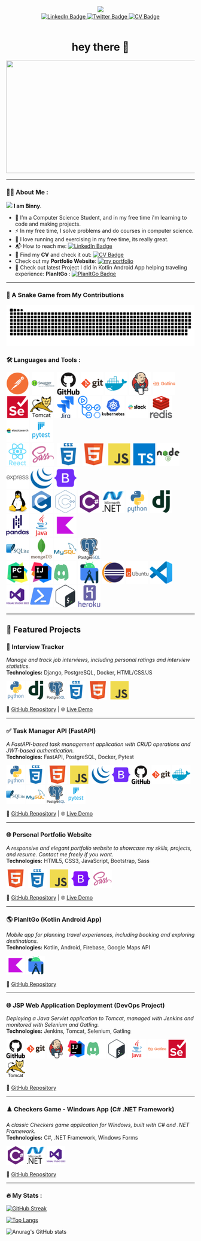 <div id="header" align="center">
  <img src="https://media.giphy.com/media/v1.Y2lkPTc5MGI3NjExcWIwcmhjOGIyY2RhcmptZGtlc3VxMGpjOXUyNGhlMmhqeHJhZm5sYSZlcD12MV9pbnRlcm5hbF9naWZfYnlfaWQmY3Q9cw/M9gbBd9nbDrOTu1Mqx/giphy.gif" width="100"/>
  <div id="badges" >
  <a href="https://www.linkedin.com/in/binny-schriger-6b5760211/" target="_blank">
    <img src="https://img.shields.io/badge/LINKEDIN-0A66C2?style=for-the-badge&logo=linkedin&logoColor=white" alt="LinkedIn Badge">
  </a>
  </a>
  <a href="https://www.facebook.com/binny.schriger">
    <img src="https://img.shields.io/badge/Facebook-blue?style=for-the-badge&logo=Facebook&logoColor=white" alt="Twitter Badge"/>
  </a>
    <a href="https://binny-schriger.vercel.app/my_cv.pdf">
       <img src="https://img.shields.io/badge/CV-Resume-green?style=for-the-badge&logo=readthedocs&logoColor=white" alt="CV Badge"/>
    </a>
</div>
<img src="https://komarev.com/ghpvc/?username=binny3213&style=flat-square&color=blue" alt=""/>

 <h1>
  hey there 👋
</h1>

</div>

<div align="center">
  <img src="https://media.giphy.com/media/v1.Y2lkPTc5MGI3NjExdHh4em16OGZ1MmFjMXpqM3lxNTN1aTg1dWs0aHJsNHppaXd4MXY0dSZlcD12MV9pbnRlcm5hbF9naWZfYnlfaWQmY3Q9Zw/dWesBcTLavkZuG35MI/giphy.gif" width="600" height="300"/>
</div>

---
### :man_technologist: About Me :
<img src="https://media.giphy.com/media/WUlplcMpOCEmTGBtBW/giphy.gif" width="30"> **I am Binny**.
- :telescope: I’m a Computer Science Student, and in my free time i'm learning to code and making projects.
- :zap: In my free time, I solve problems and do courses in computer science.
- 🏃 I love running and exercising in my free time, its really great.
- 📬 How to reach me:  [![LinkedIn Badge](https://img.shields.io/badge/-Binny-blue?style=flat&logo=linkedin&logoColor=white)](https://www.linkedin.com/in/binny-schriger-6b5760211/)
- 📄 Find my **CV** and check it out: [![CV Badge](https://img.shields.io/badge/CV-Download-green?style=flat&logo=readthedocs&logoColor=white)](https://binny-schriger.vercel.app/my_cv.pdf)
- Check out my **Portfolio Website**: [![my portfolio](https://img.shields.io/badge/-My%20Portfolio-blue?style=flat&logo=link&logoColor=white)](https://binny-schriger.vercel.app/)
- 🗻 Check out latest Project I did in Kotlin Android App helping traveling experience: **PlanItGo** : [![PlanItGo Badge](https://img.shields.io/badge/-PlanItGo-orange?style=flat&logo=google-earth&logoColor=white)](https://github.com/binny3213/PlanItGo-Kotlin)
---

### 🐍 A Snake Game from My Contributions
![Snake animation](https://github.com/binny3213/binny3213/blob/output/github-contribution-grid-snake.svg)

### :hammer_and_wrench: Languages and Tools :
<div>
  <img src="https://github.com/devicons/devicon/blob/master/icons/postman/postman-original.svg" title="Postman"  alt="Postman" width="60" height="60"/>&nbsp; 
  <img src="https://github.com/devicons/devicon/blob/master/icons/swagger/swagger-original-wordmark.svg" title="swagger"  alt="swagger" width="60" height="60"/>&nbsp;
  <img src="https://github.com/devicons/devicon/blob/master/icons/github/github-original-wordmark.svg" title="Github" **alt="Github" width="60" height="60"/>
  <img src="https://github.com/devicons/devicon/blob/master/icons/git/git-original-wordmark.svg" title="Git" **alt="Git" width="60" height="60"/>
  <img src="https://github.com/devicons/devicon/blob/master/icons/docker/docker-plain.svg" title="Docker" **alt="Docker" width="60" height="60"/> 
  <img src="https://github.com/devicons/devicon/blob/master/icons/jenkins/jenkins-original.svg" title="jenkins" **alt="jenkins" width="60" height="60"/>
  <img src="https://github.com/devicons/devicon/blob/master/icons/gatling/gatling-plain-wordmark.svg" title="gatling" **alt="gatling" width="60" height="60"/> 
  <img src="https://github.com/devicons/devicon/blob/master/icons/selenium/selenium-original.svg" title="selenium" **alt="selenium" width="60" height="60"/> 
  <img src="https://github.com/devicons/devicon/blob/master/icons/tomcat/tomcat-original-wordmark.svg" title="tomcat" **alt="tomcat" width="60" height="60"/>  
  <img src="https://github.com/devicons/devicon/blob/master/icons/jira/jira-original-wordmark.svg" title="jira" **alt="jira" width="60" height="60"/>
  <img src="https://github.com/devicons/devicon/blob/master/icons/githubactions/githubactions-original.svg" title="githubactions" **alt="githubactions" width="60" height="60"/>
  <img src="https://github.com/devicons/devicon/blob/master/icons/kubernetes/kubernetes-original-wordmark.svg" title="kubernetes" **alt="kubernetes" width="60" height="60"/>
  <img src="https://github.com/devicons/devicon/blob/master/icons/slack/slack-original-wordmark.svg" title="slack" **alt="slack" width="60" height="60"/>
  <img src="https://github.com/devicons/devicon/blob/master/icons/redis/redis-original-wordmark.svg" title="redis" **alt="redis" width="60" height="60"/>
  <img src="https://github.com/devicons/devicon/blob/master/icons/elasticsearch/elasticsearch-original-wordmark.svg" title="elasticsearch" **alt="elasticsearch" width="60" height="60"/>  
  <img src="https://github.com/devicons/devicon/blob/master/icons/pytest/pytest-plain-wordmark.svg" title="pytest" **alt="pytest" width="60" height="60"/>
  <br>
  <img src="https://github.com/devicons/devicon/blob/master/icons/react/react-original-wordmark.svg" title="React" alt="React" width="60" height="60"/>&nbsp;
  <img src="https://github.com/devicons/devicon/blob/master/icons/sass/sass-original.svg"  title="sass" alt="sass" width="60" height="60"/>&nbsp;
  <img src="https://github.com/devicons/devicon/blob/master/icons/css3/css3-plain-wordmark.svg"  title="CSS3" alt="CSS" width="60" height="60"/>&nbsp;
  <img src="https://github.com/devicons/devicon/blob/master/icons/html5/html5-original.svg" title="HTML5" alt="HTML" width="60" height="60"/>&nbsp;
  <img src="https://github.com/devicons/devicon/blob/master/icons/javascript/javascript-original.svg" title="JavaScript" alt="JavaScript" width="60" height="60"/>&nbsp;
  <img src="https://github.com/devicons/devicon/blob/master/icons/typescript/typescript-original.svg" title="typescript" **alt="typescript" width="60" height="60"/>  
  <img src="https://github.com/devicons/devicon/blob/master/icons/nodejs/nodejs-original-wordmark.svg" title="NodeJS" alt="NodeJS" width="60" height="60"/>&nbsp;
  <img src="https://github.com/devicons/devicon/blob/master/icons/express/express-original-wordmark.svg" title="express" **alt="express" width="60" height="60"/>
  <img src="https://github.com/devicons/devicon/blob/master/icons/jquery/jquery-plain.svg" title="jQuery" **alt="jQuery" width="60" height="60"/>
  <img src="https://github.com/devicons/devicon/blob/master/icons/bootstrap/bootstrap-plain.svg" title="bootstrap" **alt="bootstrap" width="60" height="60"/>   
  <br>
  <img src="https://github.com/devicons/devicon/blob/master/icons/linux/linux-original.svg" title="linux" **alt="linux" width="60" height="60"/>
  <img src="https://github.com/devicons/devicon/blob/master/icons/c/c-original.svg" title="C" **alt="C" width="60" height="60"/>
  <img src="https://github.com/devicons/devicon/blob/master/icons/cplusplus/cplusplus-line.svg" title="C++" **alt="C++" width="60" height="60"/> 
  <img src="https://github.com/devicons/devicon/blob/master/icons/csharp/csharp-plain.svg" title="C#" **alt="C#" width="60" height="60"/>
  <img src="https://github.com/devicons/devicon/blob/master/icons/dot-net/dot-net-original-wordmark.svg" title=".NET" **alt=".NET" width="60" height="60"/>
  <img src="https://github.com/devicons/devicon/blob/master/icons/python/python-original-wordmark.svg" title="Python" **alt="Python" width="60" height="60"/>  
  <img src="https://github.com/devicons/devicon/blob/master/icons/django/django-plain.svg" title="Django" **alt="Django" width="60" height="60"/>
  <img src="https://github.com/devicons/devicon/blob/master/icons/pandas/pandas-plain-wordmark.svg" title="Pandas" **alt="Pandas" width="60" height="60"/>
  <img src="https://github.com/devicons/devicon/blob/master/icons/java/java-original-wordmark.svg" title="Java" **alt="Java" width="60" height="60"/>
  <img src="https://github.com/devicons/devicon/blob/master/icons/kotlin/kotlin-plain.svg" title="Kotlin" **alt="Kotlin" width="60" height="60"/>
  <br>
  <img src="https://github.com/devicons/devicon/blob/master/icons/sqlite/sqlite-original-wordmark.svg" title="sqlite" **alt="sqlite" width="60" height="60"/>
  <img src="https://github.com/devicons/devicon/blob/master/icons/mongodb/mongodb-original-wordmark.svg" title="mongoDB" **alt="MongoDB" width="60" height="60"/>
  <img src="https://github.com/devicons/devicon/blob/master/icons/mysql/mysql-original-wordmark.svg" title="mySql" **alt="MySql" width="60" height="60"/>
  <img src="https://github.com/devicons/devicon/blob/master/icons/postgresql/postgresql-original-wordmark.svg" title="postgresql" **alt="postgresql" width="60" height="60"/>
  <br>
  <img src="https://github.com/devicons/devicon/blob/master/icons/pycharm/pycharm-original.svg" title="pycharm" **alt="pycharm" width="60" height="60"/>
  <img src="https://github.com/devicons/devicon/blob/master/icons/intellij/intellij-original.svg" title="intellij" **alt="intellij" width="60" height="60"/>
  <img src="https://github.com/devicons/devicon/blob/master/docs/assets/css/discord-logo.svg" title="discord" **alt="discord" width="60" height="60"/>  
  <img src="https://github.com/devicons/devicon/blob/master/icons/androidstudio/androidstudio-original.svg" title="androidstudio" **alt="androidstudio" width="60" height="60"/>
  <img src="https://github.com/devicons/devicon/blob/master/icons/eclipse/eclipse-original.svg" title="eclipse" **alt="eclipse" width="60" height="60"/>
  <img src="https://github.com/devicons/devicon/blob/master/icons/ubuntu/ubuntu-original-wordmark.svg" title="ubuntu" **alt="ubuntu" width="60" height="60"/>
  <img src="https://github.com/devicons/devicon/blob/master/icons/vscode/vscode-original.svg" title="vscode" **alt="vscode" width="60" height="60"/>   
  <img src="https://github.com/devicons/devicon/blob/master/icons/visualstudio/visualstudio-plain-wordmark.svg" title="Visual studio" **alt="Visual studio" width="60" height="60"/>
  <img src="https://github.com/devicons/devicon/blob/master/icons/powershell/powershell-original.svg" title="powershell" **alt="powershell" width="60" height="60"/>
  <img src="https://github.com/devicons/devicon/blob/master/icons/bash/bash-original.svg" title="bash" **alt="bash" width="60" height="60"/>
  <img src="https://github.com/devicons/devicon/blob/master/icons/heroku/heroku-plain-wordmark.svg" title="Heroku" alt="Heroku" width="60" height="60"/>&nbsp;

</div>

---
## 🚀 **Featured Projects**


### 📝 **Interview Tracker**  
*Manage and track job interviews, including personal ratings and interview statistics.*  
**Technologies:** Django, PostgreSQL, Docker, HTML/CSS/JS  
<div>
  <img src="https://github.com/devicons/devicon/blob/master/icons/python/python-original-wordmark.svg" title="Python" **alt="Python" width="50" height="50"/>
  <img src="https://github.com/devicons/devicon/blob/master/icons/django/django-plain.svg" title="Django" **alt="Django" width="50" height="50"/>
  <img src="https://github.com/devicons/devicon/blob/master/icons/postgresql/postgresql-original-wordmark.svg" title="postgresql" **alt="postgresql" width="50" height="50"/>
  <img src="https://github.com/devicons/devicon/blob/master/icons/css3/css3-plain-wordmark.svg"  title="CSS3" alt="CSS" width="50" height="50"/>&nbsp;
  <img src="https://github.com/devicons/devicon/blob/master/icons/html5/html5-original.svg" title="HTML5" alt="HTML" width="50" height="50"/>&nbsp;
  <img src="https://github.com/devicons/devicon/blob/master/icons/javascript/javascript-original.svg" title="JavaScript" alt="JavaScript" width="50" height="50"/>&nbsp;  
</div>

🔗 [GitHub Repository](https://github.com/binny3213/InterviewTracker) | 🌐 [Live Demo](https://interviewtracker-86a35655c7c9.herokuapp.com/)  

---

### ✅ **Task Manager API (FastAPI)**  
*A FastAPI-based task management application with CRUD operations and JWT-based authentication.*  
**Technologies:** FastAPI, PostgreSQL, Docker, Pytest  
<div>
  <img src="https://github.com/devicons/devicon/blob/master/icons/python/python-original-wordmark.svg" title="Python" **alt="Python" width="50" height="50"/>    
  <img src="https://github.com/devicons/devicon/blob/master/icons/css3/css3-plain-wordmark.svg"  title="CSS3" alt="CSS" width="50" height="50"/>&nbsp;
  <img src="https://github.com/devicons/devicon/blob/master/icons/html5/html5-original.svg" title="HTML5" alt="HTML" width="50" height="50"/>&nbsp;
  <img src="https://github.com/devicons/devicon/blob/master/icons/javascript/javascript-original.svg" title="JavaScript" alt="JavaScript" width="50" height="50"/>&nbsp;
  <img src="https://github.com/devicons/devicon/blob/master/icons/jquery/jquery-plain.svg" title="jQuery" **alt="jQuery" width="50" height="50"/>
  <img src="https://github.com/devicons/devicon/blob/master/icons/bootstrap/bootstrap-plain.svg" title="bootstrap" **alt="bootstrap" width="50" height="50"/>   
  <img src="https://github.com/devicons/devicon/blob/master/icons/github/github-original-wordmark.svg" title="Github" **alt="Github" width="50" height="50"/>
  <img src="https://github.com/devicons/devicon/blob/master/icons/git/git-original-wordmark.svg" title="Git" **alt="Git" width="50" height="50"/>
  <img src="https://github.com/devicons/devicon/blob/master/icons/docker/docker-plain.svg" title="Docker" **alt="Docker" width="50" height="50"/> 
  <img src="https://github.com/devicons/devicon/blob/master/icons/sqlite/sqlite-original-wordmark.svg" title="sqlite" **alt="sqlite" width="50" height="50"/>
  <img src="https://github.com/devicons/devicon/blob/master/icons/mysql/mysql-original-wordmark.svg" title="mySql" **alt="MySql" width="50" height="50"/>
  <img src="https://github.com/devicons/devicon/blob/master/icons/postgresql/postgresql-original-wordmark.svg" title="postgresql" **alt="postgresql" width="50" height="50"/>
  <img src="https://github.com/devicons/devicon/blob/master/icons/pytest/pytest-plain-wordmark.svg" title="pytest" **alt="pytest" width="50" height="50"/>
</div>

🔗 [GitHub Repository](https://github.com/binny3213/FastAPI) | 🌐 [Live Demo](https://codingwithbinny-deployment.onrender.com/)  

---

### 🌐 **Personal Portfolio Website**
*A responsive and elegant portfolio website to showcase my skills, projects, and resume. Contact me freely if you want.*<br>
**Technologies:** HTML5, CSS3, JavaScript, Bootstrap, Sass

<div>
  <img src="https://github.com/devicons/devicon/blob/master/icons/html5/html5-original.svg" title="HTML5" alt="HTML" width="50" height="50"/>&nbsp;
  <img src="https://github.com/devicons/devicon/blob/master/icons/css3/css3-plain-wordmark.svg" title="CSS3" alt="CSS" width="50" height="50"/>&nbsp;
  <img src="https://github.com/devicons/devicon/blob/master/icons/javascript/javascript-original.svg" title="JavaScript" alt="JavaScript" width="50" height="50"/>&nbsp;
  <img src="https://github.com/devicons/devicon/blob/master/icons/bootstrap/bootstrap-original.svg" title="Bootstrap" alt="Bootstrap" width="50" height="50"/>&nbsp;
  <img src="https://github.com/devicons/devicon/blob/master/icons/sass/sass-original.svg" title="Sass" alt="Sass" width="50" height="50"/>&nbsp;
</div>

🔗 [GitHub Repository](https://github.com/binny3213/Portfolio_Website) | 🌐 [Live Demo](https://binny-schriger.vercel.app/) 

---

### 🌎 **PlanItGo (Kotlin Android App)**  
*Mobile app for planning travel experiences, including booking and exploring destinations.*  
**Technologies:** Kotlin, Android, Firebase, Google Maps API  
<div>
  <img src="https://github.com/devicons/devicon/blob/master/icons/kotlin/kotlin-plain.svg" title="Kotlin" **alt="Kotlin" width="50" height="50"/>
   <img src="https://github.com/devicons/devicon/blob/master/icons/androidstudio/androidstudio-original.svg" title="androidstudio" **alt="androidstudio" width="50" height="50"/>
</div>

🔗 [GitHub Repository](https://github.com/binny3213/PlanItGo-Kotlin)  

---

### 🌐 **JSP Web Application Deployment (DevOps Project)**  
*Deploying a Java Servlet application to Tomcat, managed with Jenkins and monitored with Selenium and Gatling.*  
**Technologies:** Jenkins, Tomcat, Selenium, Gatling  
<div>
  <img src="https://github.com/devicons/devicon/blob/master/icons/github/github-original-wordmark.svg" title="Github" **alt="Github" width="50" height="50"/>
  <img src="https://github.com/devicons/devicon/blob/master/icons/git/git-original-wordmark.svg" title="Git" **alt="Git" width="50" height="50"/>
  <img src="https://github.com/devicons/devicon/blob/master/icons/jenkins/jenkins-original.svg" title="jenkins" **alt="jenkins" width="50" height="50"/>
  <img src="https://github.com/devicons/devicon/blob/master/icons/intellij/intellij-original.svg" title="intellij" **alt="intellij" width="50" height="50"/>
  <img src="https://github.com/devicons/devicon/blob/master/docs/assets/css/discord-logo.svg" title="discord" **alt="discord" width="50" height="50"/>  
  <img src="https://github.com/devicons/devicon/blob/master/icons/bash/bash-original.svg" title="bash" **alt="bash" width="50" height="50"/>  
  <img src="https://github.com/devicons/devicon/blob/master/icons/java/java-original-wordmark.svg" title="Java" **alt="Java" width="50" height="50"/> 
  <img src="https://github.com/devicons/devicon/blob/master/icons/gatling/gatling-plain-wordmark.svg" title="gatling" **alt="gatling" width="50" height="50"/> 
  <img src="https://github.com/devicons/devicon/blob/master/icons/selenium/selenium-original.svg" title="selenium" **alt="selenium" width="50" height="50"/> 
  <img src="https://github.com/devicons/devicon/blob/master/icons/tomcat/tomcat-original-wordmark.svg" title="tomcat" **alt="tomcat" width="50" height="50"/>  
</div>

🔗 [GitHub Repository](https://github.com/binny3213/DevOps_Final_Project)  

---

### ♟️ **Checkers Game - Windows App (C# .NET Framework)**  
*A classic Checkers game application for Windows, built with C# and .NET Framework.*  
**Technologies:** C#, .NET Framework, Windows Forms  
<div>
  <img src="https://github.com/devicons/devicon/blob/master/icons/csharp/csharp-plain.svg" title="C#" **alt="C#" width="50" height="50"/>
  <img src="https://github.com/devicons/devicon/blob/master/icons/dot-net/dot-net-original-wordmark.svg" title=".NET" **alt=".NET" width="50" height="50"/>
  <img src="https://github.com/devicons/devicon/blob/master/icons/visualstudio/visualstudio-plain-wordmark.svg" title="Visual studio" **alt="Visual studio" width="50" height="50"/>
</div>

🔗 [GitHub Repository](https://github.com/binny3213/Checkers-Game-Windows-App)  

---

### :fire: My Stats :

[![GitHub Streak](http://github-readme-streak-stats.herokuapp.com?user=binny3213&theme=dark&hide_border=true&date_format=M%20j%5B%2C%20Y%5D&card_height=200)](https://git.io/streak-stats)

[![Top Langs](https://github-readme-stats.vercel.app/api/top-langs/?username=binny3213&layout=pie&theme=vision-friendly-dark)](https://github.com/binny3213/github-readme-stats)

![Anurag's GitHub stats](https://github-readme-stats.vercel.app/api?username=binny3213&show_icons=true&theme=radical)













